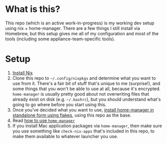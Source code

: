 # What is this?
This repo (which is an active work-in-progress) is my working dev setup
using nix + home-manager. There are a few things I still install via Homebrew,
but this setup gives me all of my configuration and most of the tools (including
some appliance-team-specific tools).

# Setup
1. [Install Nix](https://nixos.org/download.html#nix-install-macos)
2. Clone this repo to `~/.config/nixpkgs` and determine what you want to use from it. There's a fair
   bit of stuff that's unique to me (surprise!), and some things that you won't
   be able to use at all, because it's encrypted. `home-manager` is usually
   pretty good about not overwriting files that already exist on disk (e.g.
   `~/.bashrc`), but you should understand what's going to go where before you
   start using this.
3. Once you've decided what you want to use, [install home-manager in standalone
   form using
   flakes](https://nix-community.github.io/home-manager/index.html#ch-nix-flakes),
   using this repo as the base.
4. Read [how to use
   `home-manager`](https://nix-community.github.io/home-manager/index.html#ch-usage)
5. If you install Mac application packages via `home-manager`, then make sure
   you use something like `check-nix-apps` that's included in this repo, to make
   them available to whatever launcher you use.
